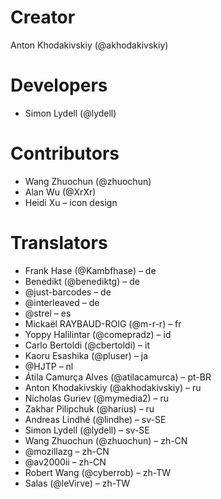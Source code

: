 # Creator
Anton Khodakivskiy (@akhodakivskiy)

# Developers
- Simon Lydell (@lydell)

# Contributors
- Wang Zhuochun (@zhuochun)
- Alan Wu (@XrXr)
- Heidi Xu – icon design

# Translators
- Frank Hase (@Kambfhase) – de
- Benedikt (@benediktg) – de
- @just-barcodes – de
- @interleaved – de
- @strel – es
- Mickaël RAYBAUD-ROIG (@m-r-r) – fr
- Yoppy Halilintar (@comepradz) – id
- Carlo Bertoldi (@cbertoldi) – it
- Kaoru Esashika (@pluser) – ja
- @HJTP – nl
- Átila Camurça Alves (@atilacamurca) – pt-BR
- Anton Khodakivskiy (@akhodakivskiy) – ru
- Nicholas Guriev (@mymedia2) – ru
- Zakhar Pilipchuk (@harius) – ru
- Andreas Lindhé (@lindhe) – sv-SE
- Simon Lydell (@lydell) – sv-SE
- Wang Zhuochun (@zhuochun) – zh-CN
- @mozillazg – zh-CN
- @av2000ii – zh-CN
- Robert Wang (@cyberrob) – zh-TW
- Salas (@leVirve) – zh-TW
